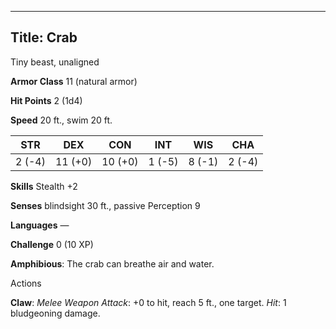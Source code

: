 -------------------------
Title: Crab
-------------------------


Tiny beast, unaligned

**Armor Class** 11 (natural armor)

**Hit Points** 2 (1d4)

**Speed** 20 ft., swim 20 ft.

| STR    | DEX     | CON     | INT     | WIS     | CHA
|---------| -------- |--------- |--------- |---------| --------
| 2 (-4)   | 11 (+0)   | 10 (+0)   | 1 (-5)   | 8 (-1)   | 2 (-4)

**Skills** Stealth +2

**Senses** blindsight 30 ft., passive Perception 9

**Languages** —

**Challenge** 0 (10 XP)


**Amphibious**: The crab can breathe air and water.


Actions

**Claw**: *Melee Weapon Attack*: +0 to hit, reach 5 ft., one target.
*Hit*: 1 bludgeoning damage.

